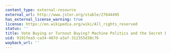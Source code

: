 ```yaml
---
content_type: external-resource
external_url: http://www.jstor.org/stable/27644495
has_external_license_warning: true
license: https://en.wikipedia.org/wiki/All_rights_reserved
status: ''
title: Vote Buying or Turnout Buying? Machine Politics and the Secret Ballot
uid: 9191fea5-ca34-407d-a3af-312355d38c76
wayback_url: ''
---
```

